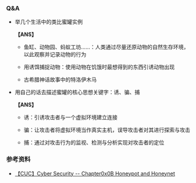 ### Q&A

- 举几个生活中的类比蜜罐实例

    **【ANS】**

    - 鱼缸、动物园、蚂蚁工坊……：人类通过尽量还原动物的自然生存环境，以此观察并记录动物的行为

    - 用诱饵捕捉动物：使用动物在饥饿时最想得到的东西引诱动物出现

    - 古希腊神话故事中的特洛伊木马

- 用自己的话去描述蜜罐的核心思想关键字：诱、骗、捕

    **【ANS】**

    - 诱：引诱攻击者与一个虚拟环境建立连接

    - 骗：让攻击者将虚拟环境当作真实主机，误导攻击者对其进行探索与攻击

    - 捕：通过对攻击行为的监视、检测与分析实现对攻击者的定位

### 参考资料

- [【CUC】Cyber Security -- Chapter0x0B Honeypot and Honeynet](https://c4pr1c3.github.io/cuc-ns/chap0x11/main.html)